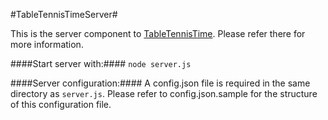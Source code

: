 #TableTennisTimeServer#

This is the server component to [TableTennisTime](https://github.com/sheelc/TableTennisTime). Please refer there for more information.

####Start server with:####
`node server.js`

####Server configuration:####
A config.json file is required in the same directory as `server.js`. Please refer to config.json.sample for the structure of this
configuration file.

